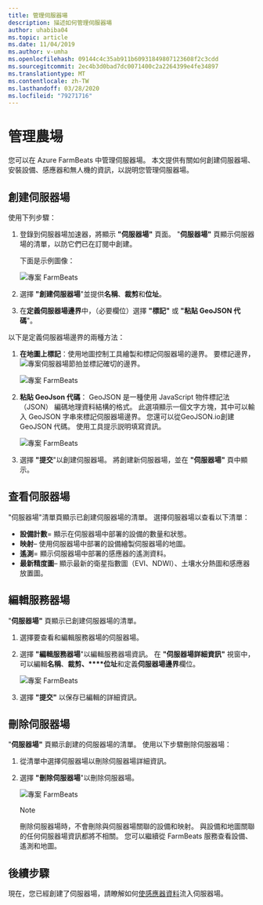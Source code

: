 ```yaml
---
title: 管理伺服器場
description: 描述如何管理伺服器場
author: uhabiba04
ms.topic: article
ms.date: 11/04/2019
ms.author: v-umha
ms.openlocfilehash: 09144c4c35ab911b60931849807123608f2c3cdd
ms.sourcegitcommit: 2ec4b3d0bad7dc0071400c2a2264399e4fe34897
ms.translationtype: MT
ms.contentlocale: zh-TW
ms.lasthandoff: 03/28/2020
ms.locfileid: "79271716"
---
```

# <a name="manage-farms"></a>管理農場

您可以在 Azure FarmBeats 中管理伺服器場。 本文提供有關如何創建伺服器場、安裝設備、感應器和無人機的資訊，以説明您管理伺服器場。

## <a name="create-farms"></a>創建伺服器場

使用下列步驟：

1. 登錄到伺服器場加速器，將顯示 **"伺服器場"** 頁面。
    "**伺服器場"** 頁顯示伺服器場的清單，以防它們已在訂閱中創建。

    下面是示例圖像：

    ![專案 FarmBeats](./media/create-farms-in-azure-farmbeats/create-farm-main-page-1.png)


2. 選擇 **"創建伺服器場**"並提供**名稱**、**裁剪**和**位址**。
3. 在**定義伺服器場邊界**中，（必要欄位）選擇 **"標記"** 或 **"粘貼 GeoJSON 代碼**"。

以下是定義伺服器場邊界的兩種方法：

1. **在地圖上標記**：使用地圖控制工具繪製和標記伺服器場的邊界。 要標記邊界，![專案伺服器場節拍](./media/create-farms-in-azure-farmbeats/pencil-icon-1.png)並標記確切的邊界。

    ![專案 FarmBeats](./media/create-farms-in-azure-farmbeats/create-farm-mark-on-map-1.png)

2. **粘貼 GeoJson 代碼**： GeoJSON 是一種使用 JavaScript 物件標記法 （JSON） 編碼地理資料結構的格式。 此選項顯示一個文字方塊，其中可以輸入 GeoJSON 字串來標記伺服器場邊界。 您還可以從GeoJSON.io創建 GeoJSON 代碼。
使用工具提示説明填寫資訊。

    ![專案 FarmBeats](./media/create-farms-in-azure-farmbeats/create-new-farm-1.png)

3.  選擇 **"提交**"以創建伺服器場。 將創建新伺服器場，並在 **"伺服器場"** 頁中顯示。

## <a name="view-farm"></a>查看伺服器場

"伺服器場"清單頁顯示已創建伺服器場的清單。 選擇伺服器場以查看以下清單：

 - **設備計數**= 顯示在伺服器場中部署的設備的數量和狀態。
 - **映射**– 使用伺服器場中部署的設備繪製伺服器場的地圖。
 - **遙測**= 顯示伺服器場中部署的感應器的遙測資料。
 - **最新精度圖**– 顯示最新的衛星指數圖（EVI、NDWI）、土壤水分熱圖和感應器放置圖。

## <a name="edit-farm"></a>編輯服務器場

"**伺服器場"** 頁顯示已創建伺服器場的清單。

1.  選擇要查看和編輯服務器場的伺服器場。
2.  選擇 **"編輯服務器場**"以編輯服務器場資訊。 在 **"伺服器場詳細資訊"** 視窗中，可以編輯**名稱**、**裁剪、****位址**和定義**伺服器場邊界**欄位。

    ![專案 FarmBeats](./media/create-farms-in-azure-farmbeats/edit-farm-1.png)

3. 選擇 **"提交"** 以保存已編輯的詳細資訊。

## <a name="delete-farm"></a>刪除伺服器場

"**伺服器場"** 頁顯示創建的伺服器場的清單。 使用以下步驟刪除伺服器場：

1.  從清單中選擇伺服器場以刪除伺服器場詳細資訊。
2.  選擇 **"刪除伺服器場**"以刪除伺服器場。

    ![專案 FarmBeats](./media/create-farms-in-azure-farmbeats/delete-farm-1.png)

    > [!NOTE]
    > 刪除伺服器場時，不會刪除與伺服器場關聯的設備和映射。 與設備和地圖關聯的任何伺服器場資訊都將不相關。 您可以繼續從 FarmBeats 服務查看設備、遙測和地圖。


## <a name="next-steps"></a>後續步驟

現在，您已經創建了伺服器場，請瞭解如何[使感應器資料](get-sensor-data-from-sensor-partner.md)流入伺服器場。
